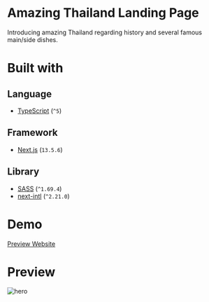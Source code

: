 # Amazing Thailand Landing Page

Introducing amazing Thailand regarding history and several famous main/side dishes.

# Built with

## Language

- [TypeScript](https://www.typescriptlang.org/) (`^5`)

## Framework

- [Next.js](https://nextjs.org/) (`13.5.6`)

## Library 

- [SASS](https://sass-lang.com/) (`^1.69.4`)
- [next-intl](https://next-intl-docs.vercel.app/) (`^2.21.0`)

# Demo

[Preview Website](https://amazing-thailand-landing-page.vercel.app/)

# Preview 

![hero](readme-preview/hero.gif)